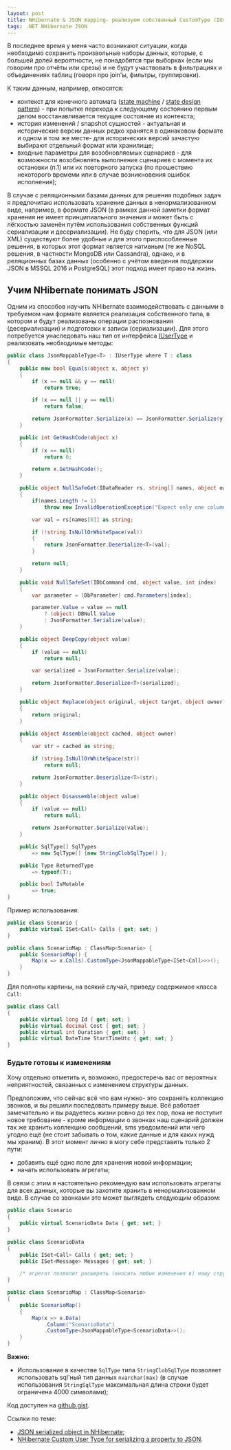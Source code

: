 ```yaml
---
layout: post
title: NHibernate & JSON mapping- реализуем собственный CustomType (IUserType)
tags: .NET NHibernate JSON
---
```


В последнее время у меня часто возникают ситуации, когда необходимо сохранить произвольные наборы данных, которые, с большей долей вероятности, не понадобятся при выборках (если мы говорим про отчёты или срезы) и не будут участвовать в фильтрациях и объединениях таблиц (говоря про join'ы, фильтры, группировки).

К таким данным, например, относятся:

- контекст для конечного автомата ([state machine](https://en.wikipedia.org/wiki/Finite-state_machine) / [state design pattern](https://en.wikipedia.org/wiki/State_pattern)) - при попытке перехода к следующему состоянию первым делом восстанавливается текущее состояние из контекста;
- история изменений / snapshot сущностей - актуальная и исторические версии данных редко хранятся в одинаковом формате и одном и том же месте- для исторических версий зачастую выбирают отдельный формат или хранилище;
- входные параметры для возобновляемых сценариев - для возможности возобновлять выполнение сценариев с момента их остановки (п.1) или их повторного запуска (по прошествию некоторого времеми или в случае возникновения ошибок исполнения);

В случае с реляционными базами данных для решения подобных задач я предпочитаю использовать хранение данных в ненормализованном виде, например, в формате JSON (в рамках данной заметки формат хранения не имеет принципиального значения и может быть с лёгкостью заменён путём использования собственных функций сериализации и десериализации). Не буду спорить, что для JSON (или XML) существуют более удобные и для этого приспособленные решения, в которых этот формат является нативным (те же NoSQL решения, в частности MongoDB или Cassandra), однако, и в реляционных базах данных (особенно с учётом введения поддержки JSON в MSSQL 2016 и PostgreSQL) этот подход имеет право на жизнь.

## Учим NHibernate понимать JSON

Одним из способов научить NHibernate взаимодействовать с данными в требуемом нам формате является реализация собственного типа, в котором и будут реализованы операции распознования (десериализации) и подготовки к записи (сериализации). Для этого потребуется унаследовать наш тип от интерфейса [IUserType](https://github.com/nhibernate/nhibernate-core/blob/b08e2b9a94b75fed21a455daaef320cb0df105a3/src/NHibernate/UserTypes/IUserType.cs) и реализовать необходимые методы:

```c#
public class JsonMappableType<T> : IUserType where T : class
{
    public new bool Equals(object x, object y)
    {
        if (x == null && y == null)
            return true;

        if (x == null || y == null)
            return false;

        return JsonFormatter.Serialize(x) == JsonFormatter.Serialize(y);
    }

    public int GetHashCode(object x)
    {
        if (x == null)
            return 0;

        return x.GetHashCode();
    }

    public object NullSafeGet(IDataReader rs, string[] names, object owner)
    {
        if(names.Length != 1)
            throw new InvalidOperationException("Expect only one column");

        var val = rs[names[0]] as string;

        if (!string.IsNullOrWhiteSpace(val))
        {
            return JsonFormatter.Deserialize<T>(val);
        }

        return null;
    }

    public void NullSafeSet(IDbCommand cmd, object value, int index)
    {
        var parameter = (DbParameter) cmd.Parameters[index];

        parameter.Value = value == null 
            ? (object) DBNull.Value 
            : JsonFormatter.Serialize(value);
    }

    public object DeepCopy(object value)
    {
        if (value == null)
            return null;

        var serialized = JsonFormatter.Serialize(value);

        return JsonFormatter.Deserialize<T>(serialized);
    }

    public object Replace(object original, object target, object owner)
    {
        return original;
    }

    public object Assemble(object cached, object owner)
    {
        var str = cached as string;

        if (string.IsNullOrWhiteSpace(str))
            return null;

        return JsonFormatter.Deserialize<T>(str);
    }

    public object Disassemble(object value)
    {
        if (value == null)
            return null;

        return JsonFormatter.Serialize(value);
    }

    public SqlType[] SqlTypes 
        => new SqlType[] {new StringClobSqlType() };

    public Type ReturnedType 
        => typeof(T);

    public bool IsMutable 
        => true;
}
```

Пример использования:

```c#
public class Scenario {
    public virtual ISet<Call> Calls { get; set; }
}

public class ScenarioMap : ClassMap<Scenario> {
    public ScenarioMap() {
        Map(x => x.Calls).CustomType<JsonMappableType<ISet<Call>>>();
    }
}
```

Для полноты картины, на всякий случай, приведу содержимое класса `Call`:

```c#
public class Call
{
    public virtual long Id { get; set; }
    public virtual decimal Cost { get; set; }
    public virtual int Duration { get; set; }
    public virtual DateTime StartTimeUtc { get; set; }
}
```

### Будьте готовы к изменениям

Хочу отдельно отметить и, возможно, предостеречь вас от вероятных неприятностей, связанных с изменением структуры данных. 

Предположим, что сейчас всё что вам нужно- это сохранять коллекцию звонков, и вы решили последовать примеру выше. Всё работает замечательно и вы радуетесь жизни ровно до тех пор, пока не поступит новое требование - кроме информации о звонках наш сценарий должен так же хранить коллекцию сообщений, sms уведомлений или чего угодно ещё (не стоит забывать о том, какие данные и для каких нужд мы храним). В этот момент лично я могу себе представить только 2 пути:
- добавить ещё одно поле для хранения новой информации;
- начать использовать агрегаты;

В связи с этим я настоятельно рекомендую вам использовать агрегаты для всех данных, которые вы захотите хранить в ненормализованном виде. В случае со звонками это может выглядеть следующим образом:

```c#
public class Scenario
{
    public virtual ScenarioData Data { get; set; }
}

public class ScenarioData
{
    public ISet<Call> Calls { get; set; }
    public ISet<Message> Messages { get; set; }

    /* агрегат позволит расширять (вносить любые изменения в) нашу структуру данных */
}

public class ScenarioMap : ClassMap<Scenario>
{
    public ScenarioMap()
    {
        Map(x => x.Data)
            .Column("ScenarioData")
            .CustomType<JsonMappableType<ScenarioData>>();
    }
}
```

**Важно:**
- Использование в качестве `SqlType` типа `StringClobSqlType` позволяет использовать sql'ный тип данных `nvarchar(max)` (в случае использования `StringSqlType` максимальная длина строки будет ограничена 4000 символами);

Код доступен на [github gist](https://gist.github.com/FSou1/9e5b646ab4ccc47bf0fccda6c3a77d66).

Ссылки по теме:
- [JSON serialized object in NHibernate](http://blog.denouter.net/2015/03/json-serialized-object-in-nhibernate.html);
- [NHibernate Custom User Type for serializing a property to JSON](https://gist.github.com/phillip-haydon/1936188).